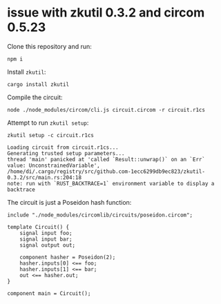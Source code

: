 # issue with zkutil 0.3.2 and circom 0.5.23

Clone this repository and run:

```
npm i
```

Install `zkutil`:

```
cargo install zkutil
```

Compile the circuit:

```
node ./node_modules/circom/cli.js circuit.circom -r circuit.r1cs
```

Attempt to run `zkutil setup`:

```
zkutil setup -c circuit.r1cs
```

```
Loading circuit from circuit.r1cs...
Generating trusted setup parameters...
thread 'main' panicked at 'called `Result::unwrap()` on an `Err` value: UnconstrainedVariable', /home/di/.cargo/registry/src/github.com-1ecc6299db9ec823/zkutil-0.3.2/src/main.rs:204:18
note: run with `RUST_BACKTRACE=1` environment variable to display a backtrace
```

The circuit is just a Poseidon hash function:

```
include "./node_modules/circomlib/circuits/poseidon.circom";

template Circuit() {
    signal input foo;
    signal input bar;
    signal output out;

    component hasher = Poseidon(2);
    hasher.inputs[0] <== foo;
    hasher.inputs[1] <== bar;
    out <== hasher.out;
}

component main = Circuit();
```
